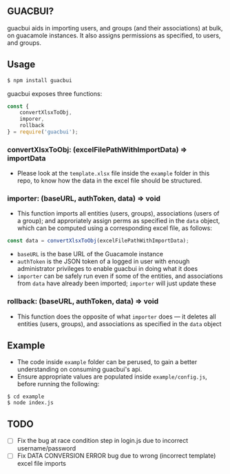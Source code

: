 ## GUACBUI?

guacbui aids in importing users, and groups (and their associations) at bulk, on guacamole instances. It also assigns permissions as specified, to users, and groups.

## Usage

```bash
$ npm install guacbui
```

guacbui exposes three functions:
```js
const {
	convertXlsxToObj,
	imporer,
	rollback
} = require('guacbui');
```

### convertXlsxToObj: (excelFilePathWithImportData) => importData
- Please look at the `template.xlsx` file inside the `example` folder in this repo, to know how the data in the excel file should be structured.

### importer: (baseURL, authToken, data) => void
- This function imports all entities (users, groups), associations (users of a group); and approriately assign perms as specified in the `data` object, which can be computed using a corresponding excel file, as follows:
```js
const data = convertXlsxToObj(excelFilePathWithImportData);
```
- `baseURL` is the base URL of the Guacamole instance
- `authToken` is the JSON token of a logged in user with enough administrator privileges to enable guacbui in doing what it does
- `importer` can be safely run even if some of the entities, and associations from `data` have already been imported; `importer` will just update these

### rollback: (baseURL, authToken, data) => void
- This function does the opposite of what `importer` does — it deletes all entities (users, groups), and associations as specified in the `data` object

## Example
- The code inside `example` folder can be perused, to gain a better understanding on consuming guacbui's api.
- Ensure appropriate values are populated inside `example/config.js`, before running the following:
```
$ cd example
$ node index.js
```

## TODO

- [ ] Fix the bug at race condition step in login.js due to incorrect username/password
- [ ] Fix DATA CONVERSION ERROR bug due to wrong (incorrect template) excel file imports
